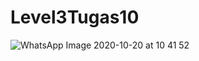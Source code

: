 # Level3Tugas10
![WhatsApp Image 2020-10-20 at 10 41 52](https://user-images.githubusercontent.com/52985794/96538025-c8b18f80-12c1-11eb-9d2b-12e2fd892ff8.jpeg)
